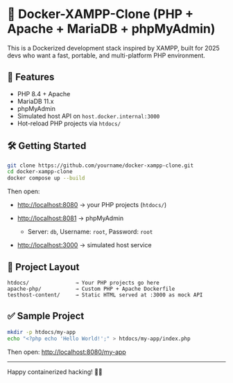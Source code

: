 # 🐳 Docker-XAMPP-Clone (PHP + Apache + MariaDB + phpMyAdmin)

This is a Dockerized development stack inspired by XAMPP, built for 2025 devs who want a fast, portable, and multi-platform PHP environment.

## 🚀 Features

* PHP 8.4 + Apache
* MariaDB 11.x
* phpMyAdmin
* Simulated host API on `host.docker.internal:3000`
* Hot-reload PHP projects via `htdocs/`

## 🛠️ Getting Started

```bash
git clone https://github.com/yourname/docker-xampp-clone.git
cd docker-xampp-clone
docker compose up --build
```

Then open:

* [http://localhost:8080](http://localhost:8080) → your PHP projects (`htdocs/`)
* [http://localhost:8081](http://localhost:8081) → phpMyAdmin

  * Server: `db`, Username: `root`, Password: `root`
* [http://localhost:3000](http://localhost:3000) → simulated host service

## 📂 Project Layout

```
htdocs/               → Your PHP projects go here
apache-php/           → Custom PHP + Apache Dockerfile
testhost-content/     → Static HTML served at :3000 as mock API
```

## ✅ Sample Project

```bash
mkdir -p htdocs/my-app
echo "<?php echo 'Hello World!';" > htdocs/my-app/index.php
```

Then open: [http://localhost:8080/my-app](http://localhost:8080/my-app)

---

Happy containerized hacking! 🐳🔥
